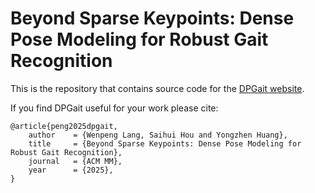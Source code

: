 # Beyond Sparse Keypoints: Dense Pose Modeling for Robust Gait Recognition

This is the repository that contains source code for the [DPGait website](https://dpgait.github.io).

If you find DPGait useful for your work please cite:
```
@article{peng2025dpgait,
    author    = {Wenpeng Lang, Saihui Hou and Yongzhen Huang},
    title     = {Beyond Sparse Keypoints: Dense Pose Modeling for Robust Gait Recognition},
    journal   = {ACM MM},
    year      = {2025},
}
```
